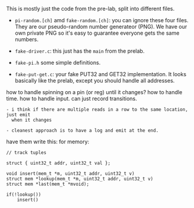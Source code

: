This is mostly just the code from the pre-lab, split into different files.

   - `pi-random.[ch]` amd `fake-random.[ch]`: you can ignore these four
      files.  They are our pseudo-random number generateor (PNG).
      We have our own private PNG so it's easy to guarantee everyone
      gets the same numbers.

   - `fake-driver.c`: this just has the `main` from the prelab.
   -  `fake-pi.h` some simple definitions.      
   - `fake-put-get.c`: your fake PUT32 and GET32 implementation.  It looks basically
     like the prelab, except you should handle all addresses.

how to handle spinning on a pin (or reg) until it changes?
how to handle time.
how to handle input.
    can just record transitions.

    - i think if there are multiple reads in a row to the same location, just emit
      when it changes

    - cleanest approach is to have a log and emit at the end.

have them write this:
for memory:

    // track tuples

    struct { uint32_t addr, uint32_t val };

    void insert(mem_t *m, uint32_t addr, uint32_t v)
    struct mem *lookup(mem_t *m, uint32_t addr, uint32_t v)
    struct mem *last(mem_t *mvoid);

    if(!lookup())
        insert()
